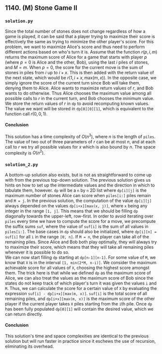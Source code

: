 ## 1140. (M) Stone Game II

### `solution.py`
Since the total number of stones does not change regardless of how a game is played, it can be said that a player trying to maximize their score is effectively the same as trying to minimize the other player's score. For this problem, we want to maximize Alice's score and thus need to perform different actions based on who's turn it is. Assume that the function $r(p, i, m)$ returns the maximum score of Alice for a game that starts with player $p$ (where $p = 0$ is Alice and the other, Bob), using the last $i$ piles of stones, and $M = m$. When $p = 0$, the score for the current move is the sum of stones in piles from $i$ up to $i + x$. This is then added with the return value of the next state, which would be $r(1, i+x, \text{max}(m,x))$. In the opposite case, we simply ignore the score of the current turn since Bob will take them, denying them to Alice. Alice wants to maximize return values of $r$, and Bob wants to do otherwise. Thus Alice chooses the maximum value among all possible calls to $r$ in the current turn, and Bob chooses the minimum value.  
We store the return values of $r$ in `dp` to avoid recomputing known values. The value we want will be stored in `dp[0][0][1]`, which is equivalent to the function call $r(0,0,1)$.  

#### Conclusion
This solution has a time complexity of $O(n^3)$, where $n$ is the length of `piles`. The value of two out of three parameters of $r$ can be at most $n$, and at each call to $r$ we try all possible values for $x$ which is also bound by $n$. The space complexity is $O(n^2)$.  
  


### `solution_2.py`
A bottom-up solution also exists, but is not as straightforward to come up with from the previous top-down solution. The previous solution gives us hints on how to set up the intermediate values and the direction in which to tabulate them, however. `dp` will be a `n` by `n` 2D list where `dp[i][j]` is the maximum number of stones Alice can score when `piles[i:]` piles remain and `M = j`. In the previous solution, the computation of the value `dp[i][j]` always depended on the values `dp[i+x][max(x, j)]`, where `x` being any integer in the range `[1, j]`. This means that we should be filling `dp` diagonally towards the upper-left, row-first. In order to avoid iterating over `piles` every time we have to compute the score for a move, we precompute the suffix sums `suf`, where the value of `suf[i]` is the sum of all values in `piles[i:]`. The base cases in `dp` should also be initialized, where `dp[i][n] = suf[i]` for all `i` in the range `[0, n]`. If `M = n`, the player can take all of the remaining piles. Since Alice and Bob both play optimally, they will always try to maximize their score, which means that they will take all remaining piles whenever it is possible to do so.  
We can now start filling `dp` starting at `dp[n-1][n-1]`. For some value of `M`, we know that `X` is in the interval `[1, min(2*M, n-i)]`. We consider the maximum achievable score for all values of `X`, choosing the highest score amongst them. The trick here is that while we defined `dp` as the maximum score of Alice, we can also treat the values as the maximum score of Bob since the states do not keep track of which player's turn it was given the values `i` and `M`. Thus, we can calculate the score for a certain value of `X` by evaluating the expression `suf[i] - dp[i+x][max(m, x)]`. `suf[i]` is the total score of all remaining piles, and `dp[i+x][max(m, x)]` is the maximum score of the other player if the current player takes `X` piles starting from the `i`th pile. Once `dp` has been fully populated `dp[0][1]` will contain the desired value, which we can return directly.  

#### Conclusion
This solution's time and space complexities are identical to the previous solution but will run faster in practice since it eschews the use of recursion, eliminating its overhead.  
